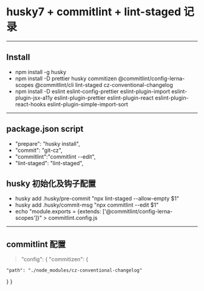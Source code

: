 # husky7 + commitlint + lint-staged 记录

---

## Install

- npm install -g husky
- npm install -D prettier husky commitizen @commitlint/config-lerna-scopes @commitlint/cli lint-staged cz-conventional-changelog
- npm install -D eslint eslint-config-prettier eslint-plugin-import eslint-plugin-jsx-a11y eslint-plugin-prettier eslint-plugin-react eslint-plugin-react-hooks eslint-plugin-simple-import-sort

---

## package.json script

- "prepare": "husky install",
- "commit": "git-cz",
- "commitlint":"commitlint --edit",
- "lint-staged": "lint-staged",

## husky 初始化及钩子配置

- husky add .husky/pre-commit "npx lint-staged --allow-empty $1"
- husky add .husky/commit-msg "npx commitlint --edit $1"
- echo "module.exports = {extends: ['@commitlint/config-lerna-scopes']}" > commitlint.config.js

---

## commitlint 配置

> "config": { "commitizen": {

    "path": "./node_modules/cz-conventional-changelog"

} }
